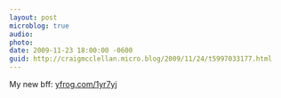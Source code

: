 ```yaml
---
layout: post
microblog: true
audio: 
photo: 
date: 2009-11-23 18:00:00 -0600
guid: http://craigmcclellan.micro.blog/2009/11/24/t5997033177.html
---
```

My new bff: [yfrog.com/1yr7yj](http://yfrog.com/1yr7yj)
